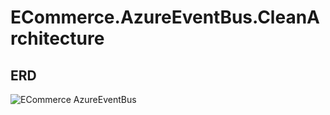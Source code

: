 # ECommerce.AzureEventBus.CleanArchitecture

## ERD

![ECommerce AzureEventBus](https://github.com/GuilhermeBley/ECommerce.AzureEventBus.CleanArchitecture/assets/69880922/f4ab71ee-7c6b-447e-8edd-4abae47e0a4d)
